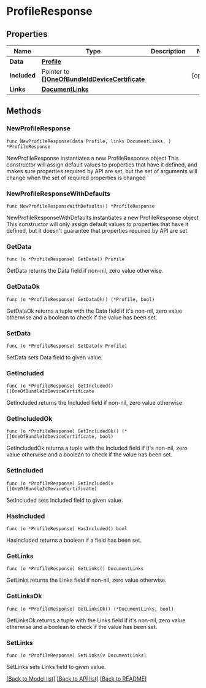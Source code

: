 # ProfileResponse

## Properties

Name | Type | Description | Notes
------------ | ------------- | ------------- | -------------
**Data** | [**Profile**](Profile.md) |  | 
**Included** | Pointer to [**[]OneOfBundleIdDeviceCertificate**](OneOfBundleIdDeviceCertificate.md) |  | [optional] 
**Links** | [**DocumentLinks**](DocumentLinks.md) |  | 

## Methods

### NewProfileResponse

`func NewProfileResponse(data Profile, links DocumentLinks, ) *ProfileResponse`

NewProfileResponse instantiates a new ProfileResponse object
This constructor will assign default values to properties that have it defined,
and makes sure properties required by API are set, but the set of arguments
will change when the set of required properties is changed

### NewProfileResponseWithDefaults

`func NewProfileResponseWithDefaults() *ProfileResponse`

NewProfileResponseWithDefaults instantiates a new ProfileResponse object
This constructor will only assign default values to properties that have it defined,
but it doesn't guarantee that properties required by API are set

### GetData

`func (o *ProfileResponse) GetData() Profile`

GetData returns the Data field if non-nil, zero value otherwise.

### GetDataOk

`func (o *ProfileResponse) GetDataOk() (*Profile, bool)`

GetDataOk returns a tuple with the Data field if it's non-nil, zero value otherwise
and a boolean to check if the value has been set.

### SetData

`func (o *ProfileResponse) SetData(v Profile)`

SetData sets Data field to given value.


### GetIncluded

`func (o *ProfileResponse) GetIncluded() []OneOfBundleIdDeviceCertificate`

GetIncluded returns the Included field if non-nil, zero value otherwise.

### GetIncludedOk

`func (o *ProfileResponse) GetIncludedOk() (*[]OneOfBundleIdDeviceCertificate, bool)`

GetIncludedOk returns a tuple with the Included field if it's non-nil, zero value otherwise
and a boolean to check if the value has been set.

### SetIncluded

`func (o *ProfileResponse) SetIncluded(v []OneOfBundleIdDeviceCertificate)`

SetIncluded sets Included field to given value.

### HasIncluded

`func (o *ProfileResponse) HasIncluded() bool`

HasIncluded returns a boolean if a field has been set.

### GetLinks

`func (o *ProfileResponse) GetLinks() DocumentLinks`

GetLinks returns the Links field if non-nil, zero value otherwise.

### GetLinksOk

`func (o *ProfileResponse) GetLinksOk() (*DocumentLinks, bool)`

GetLinksOk returns a tuple with the Links field if it's non-nil, zero value otherwise
and a boolean to check if the value has been set.

### SetLinks

`func (o *ProfileResponse) SetLinks(v DocumentLinks)`

SetLinks sets Links field to given value.



[[Back to Model list]](../README.md#documentation-for-models) [[Back to API list]](../README.md#documentation-for-api-endpoints) [[Back to README]](../README.md)


